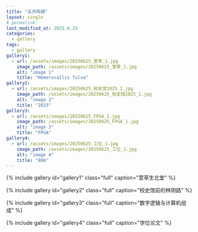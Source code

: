 ```yaml
---
title: "五月鸣蜩"
layout: single
# permalink: 
last_modified_at: 2025.6.25
categories:
  - gallery
tags:
  - gallery
gallery1:
  - url: /assets/images/20250625_萱草_1.jpg
    image_path: /assets/images/20250625_萱草_1.jpg
    alt: "image 1"
    title: "Hemerocallis fulva"
gallery2:
  - url: /assets/images/20250625_校史馆2025_1.jpg
    image_path: /assets/images/20250625_校史馆2025_1.jpg
    alt: "image 2"
    title: "2025"
gallery3:
  - url: /assets/images/20250625_FPGA_1.jpg
    image_path: /assets/images/20250625_FPGA_1.jpg
    alt: "image 3"
    title: "FPGA"
gallery4:
  - url: /assets/images/20250625_工位_1.jpg
    image_path: /assets/images/20250625_工位_1.jpg
    alt: "image 4"
    title: "806"
---
```



{% include gallery id="gallery1" class="full" caption="萱草生北堂" %}

{% include gallery id="gallery2" class="full" caption="校史馆前的林阴路" %}

{% include gallery id="gallery3" class="full" caption="数字逻辑与计算机组成" %}

{% include gallery id="gallery4" class="full" caption="学位论文" %}
